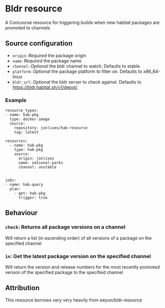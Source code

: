 # Bldr resource

A Concourse resource for triggering builds when new habitat packages are promoted to channels

## Source configuration

* `origin`: _Required_ the package origin
* `name`: _Required_ the package name
* `channel`: _Optional_ the bldr channel to watch. Defaults to stable.
* `platform`: _Optional_ the package platform to filter on. Defaults to x86_64-linux
* `bldr_url`: _Optional_ the bldr server to check against. Defaults to https://bldr.habitat.sh/v1/depot/.

### Example

```
resource_types:
- name: hab-pkg
  type: docker-image
  source:
    repository: jonlives/hab-resource
    tag: latest
    
resources:
  - name: hab-pkg
    type: hab-pkg
    source:
      origin: jonlives
      name: national-parks
      channel: unstable


jobs:
- name: hab-query
  plan:
    - get: hab-pkg
      trigger: true
```

## Behaviour

### `check`: Returns all package versions on a channel
Will return a list (in ascending order) of all versions of a package on the specified channel

### `in`: Get the latest package version on the specified channel
Will return the version and release numbers for the most recently promoted version of the specified package to the specified channel

## Attribution
This resource borrows very very heavily from eeyun/bldr-resource
